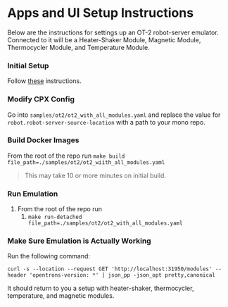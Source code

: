 # Apps and UI Setup Instructions

Below are the instructions for settings up an OT-2 robot-server emulator. Connected to it will be a Heater-Shaker
Module, Magnetic Module, Thermocycler Module, and Temperature Module.

### Initial Setup

Follow [these](https://github.com/Opentrons/opentrons-emulation/blob/main/README.md#initial-configuration) instructions.

### Modify CPX Config

Go into `samples/ot2/ot2_with_all_modules.yaml` and replace the value for `robot.robot-server-source-location` with a
path to your mono repo.

### Build Docker Images

From the root of the repo run
`make build file_path=./samples/ot2/ot2_wiith_all_modules.yaml`

> This may take 10 or more minutes on initial build.

### Run Emulation

1. From the root of the repo run
   1. `make run-detached file_path=./samples/ot2/ot2_with_all_modules.yaml`

### Make Sure Emulation is Actually Working

Run the following command:

```shell
curl -s --location --request GET 'http://localhost:31950/modules' --header 'opentrons-version: *' | json_pp -json_opt pretty,canonical
```

It should return to you a setup with heater-shaker, thermocycler, temperature, and magnetic modules.

